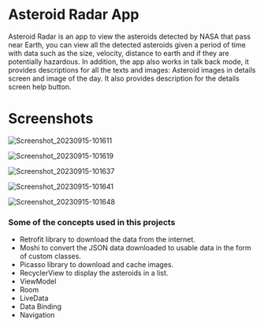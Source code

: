 # Asteroid Radar App
Asteroid Radar is an app to view the asteroids detected by NASA that pass near Earth, you can view all the detected asteroids given a period of time with data such as the size, velocity, distance to earth and if they are potentially hazardous. In addition, the app also works in talk back mode, it provides descriptions for all the texts and images: Asteroid images in details screen and image of the day. It also provides description for the details screen help button.

# Screenshots

![Screenshot_20230915-101611](https://github.com/utkarsh0869/AsteroidRadarApp/assets/44482062/2a82f62a-b93e-40b0-b6a9-03219687e98c)

![Screenshot_20230915-101619](https://github.com/utkarsh0869/AsteroidRadarApp/assets/44482062/7a4f12eb-9a68-412d-b4a8-88c0ac14fd94)

![Screenshot_20230915-101637](https://github.com/utkarsh0869/AsteroidRadarApp/assets/44482062/1a949ce8-eecf-4899-9d8e-67df925acd41)

![Screenshot_20230915-101641](https://github.com/utkarsh0869/AsteroidRadarApp/assets/44482062/78d6895b-6a92-4f30-ae20-4514be8217b1)

![Screenshot_20230915-101648](https://github.com/utkarsh0869/AsteroidRadarApp/assets/44482062/13d8a572-af8d-482e-b326-540c570e12e9)

### Some of the concepts used in this projects

* Retrofit library to download the data from the internet.
* Moshi to convert the JSON data downloaded to usable data in the form of custom classes.
* Picasso library to download and cache images.
* RecyclerView to display the asteroids in a list.
* ViewModel
* Room
* LiveData
* Data Binding
* Navigation
